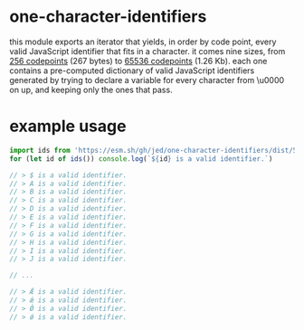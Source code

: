 # one-character-identifiers
this module exports an iterator that yields, in order by code point, every valid JavaScript identifier that fits in a character. it comes nine sizes, from [256 codepoints](https://github.com/jed/one-character-identifiers/blob/main/dist/256.js) (267 bytes) to [65536 codepoints](https://github.com/jed/one-character-identifiers/blob/main/dist/65536.js) (1.26 Kb). each one contains a pre-computed dictionary of valid JavaScript identifiers generated by trying to declare a variable for every character from \u0000 on up, and keeping only the ones that pass.

# example usage

```js
import ids from 'https://esm.sh/gh/jed/one-character-identifiers/dist/512.js'
for (let id of ids()) console.log(`${id} is a valid identifier.`)

// > $ is a valid identifier.
// > A is a valid identifier.
// > B is a valid identifier.
// > C is a valid identifier.
// > D is a valid identifier.
// > E is a valid identifier.
// > F is a valid identifier.
// > G is a valid identifier.
// > H is a valid identifier.
// > I is a valid identifier.
// > J is a valid identifier.

// ...

// > Ǽ is a valid identifier.
// > ǽ is a valid identifier.
// > Ǿ is a valid identifier.
// > ǿ is a valid identifier.
```